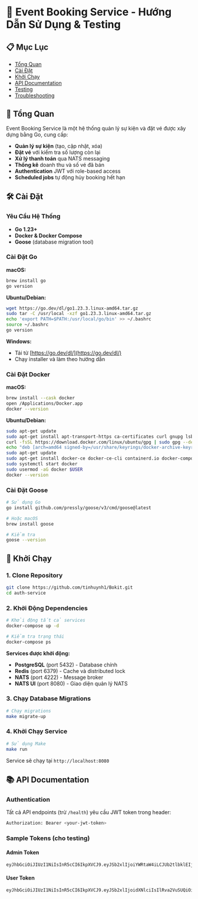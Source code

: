 # 🎫 Event Booking Service - Hướng Dẫn Sử Dụng & Testing

## 📋 Mục Lục

- [Tổng Quan](#-tổng-quan)
- [Cài Đặt](#-cài-đặt)
- [Khởi Chạy](#-khởi-chạy)
- [API Documentation](#-api-documentation)
- [Testing](#-testing)
- [Troubleshooting](#-troubleshooting)

## 🎯 Tổng Quan

Event Booking Service là một hệ thống quản lý sự kiện và đặt vé được xây dựng bằng Go, cung cấp:

- **Quản lý sự kiện** (tạo, cập nhật, xóa)
- **Đặt vé** với kiểm tra số lượng còn lại
- **Xử lý thanh toán** qua NATS messaging
- **Thống kê** doanh thu và số vé đã bán
- **Authentication** JWT với role-based access
- **Scheduled jobs** tự động hủy booking hết hạn

## 🛠️ Cài Đặt

### Yêu Cầu Hệ Thống

- **Go 1.23+**
- **Docker & Docker Compose**
- **Goose** (database migration tool)

### Cài Đặt Go

**macOS:**
```bash
brew install go
go version
```

**Ubuntu/Debian:**
```bash
wget https://go.dev/dl/go1.23.3.linux-amd64.tar.gz
sudo tar -C /usr/local -xzf go1.23.3.linux-amd64.tar.gz
echo 'export PATH=$PATH:/usr/local/go/bin' >> ~/.bashrc
source ~/.bashrc
go version
```

**Windows:**
- Tải từ [https://go.dev/dl/](https://go.dev/dl/)
- Chạy installer và làm theo hướng dẫn

### Cài Đặt Docker

**macOS:**
```bash
brew install --cask docker
open /Applications/Docker.app
docker --version
```

**Ubuntu/Debian:**
```bash
sudo apt-get update
sudo apt-get install apt-transport-https ca-certificates curl gnupg lsb-release
curl -fsSL https://download.docker.com/linux/ubuntu/gpg | sudo gpg --dearmor -o /usr/share/keyrings/docker-archive-keyring.gpg
echo "deb [arch=amd64 signed-by=/usr/share/keyrings/docker-archive-keyring.gpg] https://download.docker.com/linux/ubuntu $(lsb_release -cs) stable" | sudo tee /etc/apt/sources.list.d/docker.list > /dev/null
sudo apt-get update
sudo apt-get install docker-ce docker-ce-cli containerd.io docker-compose-plugin
sudo systemctl start docker
sudo usermod -aG docker $USER
docker --version
```

### Cài Đặt Goose

```bash
# Sử dụng Go
go install github.com/pressly/goose/v3/cmd/goose@latest

# Hoặc macOS
brew install goose

# Kiểm tra
goose --version
```

## 🚀 Khởi Chạy

### 1. Clone Repository

```bash
git clone https://github.com/tinhuynh1/Bokit.git
cd auth-service
```

### 2. Khởi Động Dependencies

```bash
# Khởi động tất cả services
docker-compose up -d

# Kiểm tra trạng thái
docker-compose ps
```

**Services được khởi động:**
- **PostgreSQL** (port 5432) - Database chính
- **Redis** (port 6379) - Cache và distributed lock
- **NATS** (port 4222) - Message broker
- **NATS UI** (port 8080) - Giao diện quản lý NATS

### 3. Chạy Database Migrations

```bash
# Chạy migrations
make migrate-up

```

### 4. Khởi Chạy Service

```bash
# Sử dụng Make
make run

```

Service sẽ chạy tại `http://localhost:8080`

## 📚 API Documentation

### Authentication

Tất cả API endpoints (trừ `/health`) yêu cầu JWT token trong header:

```bash
Authorization: Bearer <your-jwt-token>
```

### Sample Tokens (cho testing)

####  Admin Token
```
eyJhbGciOiJIUzI1NiIsInR5cCI6IkpXVCJ9.eyJSb2xlIjoiYWRtaW4iLCJUb2tlbklEIjoiMWQ4Nzg3YTAtMGM1Ny00NjJlLWI0NDktYTFkYzllNmMxOTE1IiwiZXhwIjoxNzU3MzQ5NTk4fQ.lepMymwRKvh1nnpJVohlxTc7RGNeAhPDqG4TbtYTJlA
```

####  User Token
```
eyJhbGciOiJIUzI1NiIsInR5cCI6IkpXVCJ9.eyJSb2xlIjoidXNlciIsIlRva2VuSUQiOiI5ZTJjMjg2Yy00NmY5LTRlZWItODY3Yi1iYzExZDQxMDVkOWQiLCJleHAiOjE3NTczNDk1NDh9.pCja60jkTPWE5NxxvUQPHyatt_OeMe5rkCahFTcoMeU
```


